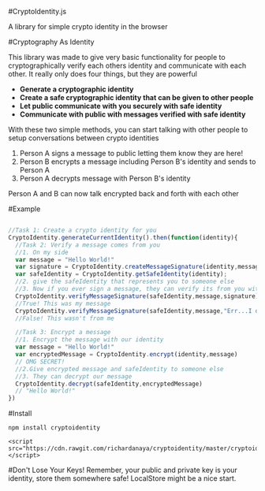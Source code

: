 #CryptoIdentity.js

A library for simple crypto identity in the browser

#Cryptography As Identity

This library was made to give very basic functionality for people to cryptographically verify each others identity and communicate with each other. It really only does four things, but they are powerful

* **Generate a cryptographic identity** 
* **Create a safe cryptographic identity that can be given to other people** 
* **Let public communicate with you securely with safe identity** 
* **Communicate with public with messages verified with safe identity** 

With these two simple methods, you can start talking with other people to setup conversations between crypto identities

1. Person A signs a message to public letting them know they are here!
2. Person B encrypts a message including Person B's identity and sends to Person A
3. Person A decrypts message with Person B's identity

Person A and B can now talk encrypted back and forth with each other

#Example

```javascript

//Task 1: Create a crypto identity for you
CryptoIdentity.generateCurrentIdentity().then(function(identity){
  //Task 2: Verify a message comes from you
  //1. On my side
  var message = "Hello World!"
  var signature = CryptoIdentity.createMessageSignature(identity,message)
  var safeIdentity = CryptoIdentity.getSafeIdentity(identity);
  //2. give the safeIdentity that represents you to someone else
  //3. Now if you ever sign a message, they can verify its from you with the signature and safe identity
  CryptoIdentity.verifyMessageSignature(safeIdentity,message,signature) 
  //True! This was my message
  CryptoIdentity.verifyMessageSignature(safeIdentity,message,"Err...I don't have the signature") 
  //False! This wasn't from me

  //Task 3: Encrypt a message 
  //1. Encrypt the message with our identity
  var message = "Hello World!"
  var encryptedMessage = CryptoIdentity.encrypt(identity,message) 
  // OMG SECRET!
  //2.Give encrypted message and safeIdentity to someone else
  //3. They can decrypt our message
  CryptoIdentity.decrypt(safeIdentity,encryptedMessage) 
  // "Hello World!"
})
```

#Install

```
npm install cryptoidentity
```

```
<script src="https://cdn.rawgit.com/richardanaya/cryptoidentity/master/cryptoidentity.min.js"></script>
```

#Don't Lose Your Keys!
Remember, your public and private key is your identity, store them somewhere safe! LocalStore might be a nice start.
